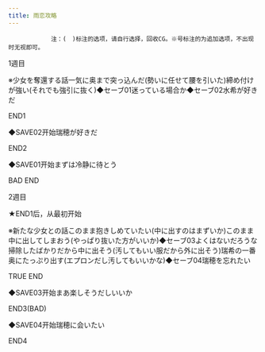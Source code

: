 ```yaml
---
title: 雨恋攻略
---
```


                注：(　)标注的选项，请自行选择，回收CG。※号标注的为追加选项，不出现时无视即可。

1週目

※少女を奪還する話一気に奥まで突っ込んだ(勢いに任せて腰を引いた)締め付けが強い(それでも強引に抜く)◆セーブ01迷っている場合か◆セーブ02水希が好きだ

END1

◆SAVE02开始瑞穂が好きだ

END2

◆SAVE01开始まずは冷静に待とう

BAD END

2週目

★END1后，从最初开始

※新たな少女との話このまま抱きしめていたい(中に出すのはまずいか)このまま中に出してしまおう(やっぱり抜いた方がいいか)◆セーブ03よくはないだろうな掃除したばかりだから中に出そう(汚してもいい服だから外に出そう)瑞希の一番奥にたっぷり出す(エプロンだし汚してもいいかな)◆セーブ04瑞穂を忘れたい

TRUE END

◆SAVE03开始まあ楽しそうだしいいか

END3(BAD)

◆SAVE04开始瑞穂に会いたい

END4
              
